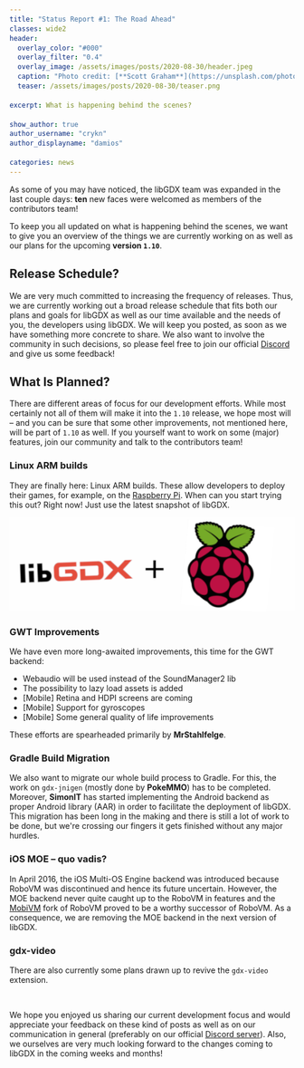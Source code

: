```yaml
---
title: "Status Report #1: The Road Ahead"
classes: wide2
header:
  overlay_color: "#000"
  overlay_filter: "0.4"
  overlay_image: /assets/images/posts/2020-08-30/header.jpeg
  caption: "Photo credit: [**Scott Graham**](https://unsplash.com/photos/5fNmWej4tAA)"
  teaser: /assets/images/posts/2020-08-30/teaser.png

excerpt: What is happening behind the scenes?

show_author: true
author_username: "crykn"
author_displayname: "damios"

categories: news
---
```


As some of you may have noticed, the libGDX team was expanded in the last couple days: **ten** new faces were welcomed as members of the contributors team!

To keep you all updated on what is happening behind the scenes, we want to give you an overview of the things we are currently working on as well as our plans for the upcoming **version `1.10`**.

## Release Schedule?
We are very much committed to increasing the frequency of releases. Thus, we are currently working out a broad release schedule that fits both our plans and goals for libGDX as well as our time available and the needs of you, the developers using libGDX. We will keep you posted, as soon as we have something more concrete to share. We also want to involve the community in such decisions, so please feel free to join our official [Discord](/community/) and give us some feedback!

## What Is Planned?
There are different areas of focus for our development efforts. While most certainly not all of them will make it into the ``1.10`` release, we hope most will – and you can be sure that some other improvements, not mentioned here, will be part of ``1.10`` as well. If you yourself want to work on some (major) features, join our community and talk to the contributors team!

### Linux ARM builds
They are finally here: Linux ARM builds. These allow developers to deploy their games, for example, on the [Raspberry Pi](https://www.raspberrypi.org). When can you start trying this out? Right now! Just use the latest snapshot of libGDX.

![](/assets/images/posts/2020-08-30/rpi.png)

### GWT Improvements
We have even more long-awaited improvements, this time for the GWT backend:
- Webaudio will be used instead of the SoundManager2 lib
- The possibility to lazy load assets is added
- [Mobile] Retina and HDPI screens are coming
- [Mobile] Support for gyroscopes
- [Mobile] Some general quality of life improvements

These efforts are spearheaded primarily by **MrStahlfelge**.

### Gradle Build Migration
We also want to migrate our whole build process to Gradle. For this, the work on ``gdx-jnigen`` (mostly done by **PokeMMO**) has to be completed. Moreover, **SimonIT** has started implementing the Android backend as proper Android library (AAR) in order to facilitate the deployment of libGDX. This migration has been long in the making and there is still a lot of work to be done, but we're crossing our fingers it gets finished without any major hurdles.

### iOS MOE – quo vadis?
In April 2016, the iOS Multi-OS Engine backend was introduced because RoboVM was discontinued and hence its future uncertain. However, the MOE backend never quite caught up to the RoboVM in features and the [MobiVM](http://robovm.mobidevelop.com) fork of RoboVM proved to be a worthy successor of RoboVM. As a consequence, we are removing the MOE backend in the next version of libGDX.

### gdx-video
There are also currently some plans drawn up to revive the ``gdx-video`` extension.

<br/>

We hope you enjoyed us sharing our current development focus and would appreciate your feedback on these kind of posts as well as on our communication in general (preferably on our official [Discord server](/community/)). Also, we ourselves are very much looking forward to the changes coming to libGDX in the coming weeks and months!
